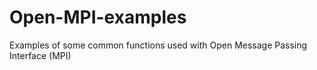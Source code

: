# Open-MPI-examples
Examples of some common functions used with Open Message Passing Interface (MPI)
